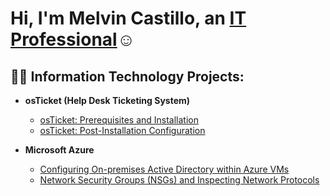 <h1>Hi, I'm Melvin Castillo, an <a href="https://www.linkedin.com/in/melvin-castillo-b7422aa2/">IT Professional</a>☺</h1>

<h2>👨‍💻 Information Technology Projects:</h2>

- <b>osTicket (Help Desk Ticketing System)</b>
  - [osTicket: Prerequisites and Installation](https://github.com/TechByMelvin/osticket-prereq/blob/main/README.md)
  - [osTicket: Post-Installation Configuration](https://github.com/TechByMelvin/osticket-post-install/blob/main/README.md)

- <b>Microsoft Azure</b>
  - [Configuring On-premises Active Directory within Azure VMs](https://github.com/TechByMelvin/active-directory-within-azure/blob/main/README.md)
  - [Network Security Groups (NSGs) and Inspecting Network Protocols](https://github.com/TechByMelvin/network-serucirty-group/blob/main/README.md)
